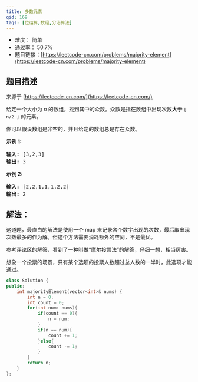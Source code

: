 ```yaml
---
title: 多数元素
qid: 169
tags: [位运算,数组,分治算法]
---
```



- 难度： 简单
- 通过率： 50.7%
- 题目链接：[https://leetcode-cn.com/problems/majority-element](https://leetcode-cn.com/problems/majority-element)


## 题目描述

来源于 [https://leetcode-cn.com/](https://leetcode-cn.com/)

<p>给定一个大小为 <em>n </em>的数组，找到其中的众数。众数是指在数组中出现次数<strong>大于</strong>&nbsp;<code>&lfloor; n/2 &rfloor;</code>&nbsp;的元素。</p>

<p>你可以假设数组是非空的，并且给定的数组总是存在众数。</p>

<p><strong>示例&nbsp;1:</strong></p>

<pre><strong>输入:</strong> [3,2,3]
<strong>输出:</strong> 3</pre>

<p><strong>示例&nbsp;2:</strong></p>

<pre><strong>输入:</strong> [2,2,1,1,1,2,2]
<strong>输出:</strong> 2
</pre>


## 解法：

这道题，最直白的解法是使用一个 map 来记录各个数字出现的次数，最后取出现次数最多的作为解。但这个方法需要消耗额外的空间，不是最优。

参考评论区的解答，看到了一种叫做“摩尔投票法”的解答，仔细一想，相当厉害。

想象一个投票的场景，只有某个选项的投票人数超过总人数的一半时，此选项才能通过。

```c++
class Solution {
public:
    int majorityElement(vector<int>& nums) {
        int n = 0;
        int count = 0;
        for(int num: nums){
            if(count == 0){
                n = num;
            }
            if(n == num){
                count += 1;
            }else{
                count -= 1;
            }
        }
        return n;
    }
};
```